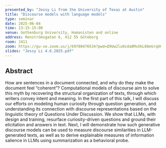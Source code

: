 ```yaml
---
presented_by: "Jessy Li from the University of Texas at Austin"
title: "Discourse models with language models"
type: seminar
date: 2025-06-04
time: 13:15-15:00
venue: Gothenburg University, Humanisten and online
address: Renströmsgatan 6, 412 55 Göteborg
room: J411
zoom: https://gu-se.zoom.us/j/69780476534?pwd=Q9Uw2lu0zda8MsXkL08eGrqU64DMpp.1
slides: "Jessy Li 4.6.2025.pdf"
---
```


## Abstract

How are sentences in a document connected, and why do they make the document feel “coherent”? Computational models of discourse aim to solve this myth by recovering the structural organization of texts, through which writers convey intent and meaning. In the first part of this talk, I will discuss our efforts on modeling human curiosity through question generation, and understanding its connection with discourse representations based on the linguistic theory of Questions Under Discussion. We show that LLMs, with design and training, resurface curiosity-driven questions and ground their elicitation and answers in text. Next, I will demonstrate how such generative discourse models can be used to measure discourse similarities in LLM-generated texts, as well as to derive explainable measures of information salience in LLMs using summarization as a behavioral probe.
